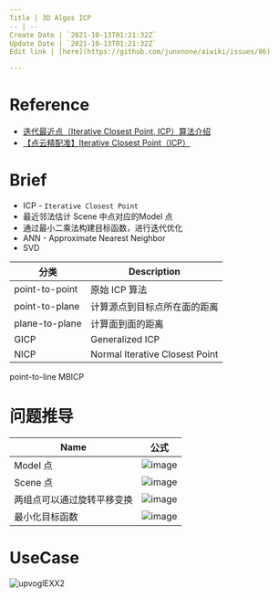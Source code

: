 ```yaml
---
Title | 3D Algos ICP
-- | --
Create Date | `2021-10-13T01:21:32Z`
Update Date | `2021-10-13T01:21:32Z`
Edit link | [here](https://github.com/junxnone/aiwiki/issues/86)

---
```

# Reference
- [迭代最近点（Iterative Closest Point, ICP）算法介绍](https://zhuanlan.zhihu.com/p/35893884)
- [【点云精配准】Iterative Closest Point（ICP）](https://zhuanlan.zhihu.com/p/107218828)

# Brief
- ICP - `Iterative Closest Point`
- 最近邻法估计 Scene 中点对应的Model 点
- 通过最小二乘法构建目标函数，进行迭代优化
- ANN - Approximate Nearest Neighbor
- SVD


分类 | Description
-- | --
point-to-point | 原始 ICP 算法
point-to-plane | 计算源点到目标点所在面的距离
plane-to-plane | 计算面到面的距离
GICP | Generalized ICP 
NICP | Normal Iterative Closest Point
point-to-line
MBICP

# 问题推导

Name | 公式
-- | --
Model 点 | ![image](https://user-images.githubusercontent.com/2216970/117235265-fc689700-ae58-11eb-9031-f877eebde05c.png)
Scene 点 | ![image](https://user-images.githubusercontent.com/2216970/117235277-025e7800-ae59-11eb-9ea8-8f684caa12d4.png)
两组点可以通过旋转平移变换 | ![image](https://user-images.githubusercontent.com/2216970/117235297-0d190d00-ae59-11eb-9cd4-81ecfcaaf8a0.png)
最小化目标函数 | ![image](https://user-images.githubusercontent.com/2216970/117235439-481b4080-ae59-11eb-9a7d-c358d25d3eb4.png)



# UseCase

![upvoglEXX2](https://user-images.githubusercontent.com/2216970/117272623-f4771a00-ae8d-11eb-9808-28699cf10014.gif)

